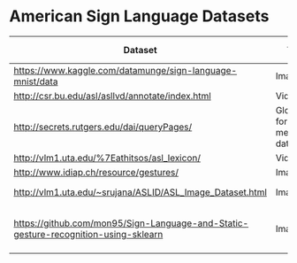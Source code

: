 # American Sign Language Datasets 

| Dataset                                                      | Type                                 | Test size | Date          | Usage                                                        |
| ------------------------------------------------------------ | ------------------------------------ | --------- | ------------- | ------------------------------------------------------------ |
| https://www.kaggle.com/datamunge/sign-language-mnist/data    | Images                               | 7172      | December 2017 |                                                              |
| http://csr.bu.edu/asl/asllvd/annotate/index.html             | Video                                | -         | May 2012      |                                                              |
| http://secrets.rutgers.edu/dai/queryPages/                   | Glossary for above mentioned dataset |           |               |                                                              |
|http://vlm1.uta.edu/%7Eathitsos/asl_lexicon/                  | Video                                |           | 2008          |                                                              |
| http://www.idiap.ch/resource/gestures/                       | Images                               |           | 2000          |                                                              |
| http://vlm1.uta.edu/~srujana/ASLID/ASL_Image_Dataset.html    | Images                               | 479       | June 2016     |                                                              |
| https://github.com/mon95/Sign-Language-and-Static-gesture-recognition-using-sklearn | Images                               | 24        | December 2016 | https://medium.freecodecamp.org/weekend-projects-sign-language-and-static-gesture-recognition-using-scikit-learn-60813d600e79 |
